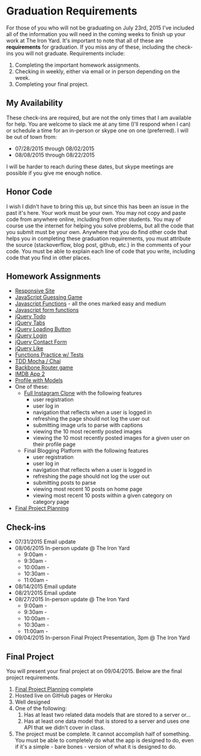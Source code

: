 # Graduation Requirements

For those of you who will not be graduating on July 23rd, 2015 I've included all of the information you will need in the coming weeks to finish up your work at The Iron Yard. It's important to note that all of these are **requirements** for graduation. If you miss any of these, including the check-ins you will not graduate. Requirements include:

1. Completing the important homework assignments.
2. Checking in weekly, either via email or in person depending on the week.
3. Completing your final project.

## My Availability

These check-ins are required, but are not the only times that I am available for help. You are welcome to slack me at any time (I'll respond when I can) or schedule a time for an in-person or skype one on one (preferred). I will be out of town from:

* 07/28/2015 through 08/02/2015
* 08/08/2015 through 08/22/2015

I will be harder to reach during these dates, but skype meetings are possible if you give me enough notice.

## Honor Code

I wish I didn't have to bring this up, but since this has been an issue in the past it's here. Your work must be your own. You may not copy and paste code from anywhere online, including from other students. You may of course use the internet for helping you solve problems, but all the code that you submit must be your own. Anywhere that you do find other code that helps you in completing these graduation requirements, you must attribute the source (stackoverflow, blog post, github, etc.) in the comments of your code. You must be able to explain each line of code that you write, including code that you find in other places.

## Homework Assignments
* [Responsive Site](https://github.com/TIY-Austin-Front-End-Engineering/responsive-site)
* [JavaScript Guessing Game](https://github.com/TIY-Austin-Front-End-Engineering/js-guessing-game)
* [Javascript Functions](https://github.com/TIY-Austin-Front-End-Engineering/Javascript-Functions) - all the ones marked easy and medium
* [Javascript form functions](https://github.com/TIY-Austin-Front-End-Engineering/javascript-form-functions)
* [jQuery Todo](https://github.com/TIY-Austin-Front-End-Engineering/jquery-todo)
* [jQuery Tabs](https://github.com/TIY-Austin-Front-End-Engineering/jquery-tabs)
* [jQuery Loading Button](https://github.com/TIY-Austin-Front-End-Engineering/jquery-loading-button)
* [jQuery Login](https://github.com/TIY-Austin-Front-End-Engineering/jquery-login)
* [jQuery Contact Form](https://github.com/TIY-Austin-Front-End-Engineering/jquery-contact-form)
* [jQuery Like](https://github.com/TIY-Austin-Front-End-Engineering/jquery-like)
* [Functions Practice w/ Tests](https://github.com/theironyard/js-assignments/blob/master/js-functions-practice/exercises-1.js)
* [TDD Mocha / Chai](https://github.com/theironyard/js-assignments/tree/master/tdd-mocha-chai-1)
* [Backbone Router game](https://github.com/TIY-Austin-Front-End-Engineering/Curriculum/blob/master/DAY17.md)
* [IMDB App 2](https://github.com/TIY-Austin-Front-End-Engineering/Curriculum/blob/master/DAY19.md)
* [Profile with Models](https://github.com/TIY-Austin-Front-End-Engineering/profile-model)
* One of these:
	* [Full Instagram Clone](https://github.com/TIY-Austin-Front-End-Engineering/Curriculum/blob/master/DAY24.md) with the following features
		* user registration
		* user log in
		* navigation that reflects when a user is logged in
		* refreshing the page should not log the user out
		* submitting image urls to parse with captions
		* viewing the 10 most recently posted images
		* viewing the 10 most recently posted images for a given user on their profile page
	* Final Blogging Platform with the following features
		* user registration
		* user log in
		* navigation that reflects when a user is logged in
		* refreshing the page should not log the user out
		* submitting posts to parse
		* viewing most recent 10 posts on home page
		* viewing most recent 10 posts within a given category on category page
* [Final Project Planning](https://github.com/TIY-Austin-Front-End-Engineering/Final-Project-Planning)

## Check-ins

* 07/31/2015 Email update
* 08/06/2015 In-person update @ The Iron Yard
	* 9:00am - 
	* 9:30am - 
	* 10:00am - 
	* 10:30am - 
	* 11:00am - 
* 08/14/2015 Email update
* 08/21/2015 Email update
* 08/27/2015 In-person update @ The Iron Yard
	* 9:00am - 
	* 9:30am - 
	* 10:00am - 
	* 10:30am - 
	* 11:00am - 
* 09/04/2015 In-person Final Project Presentation, 3pm @ The Iron Yard

## Final Project
You will present your final project at on 09/04/2015. Below are the final project requirements.

1. [Final Project Planning](https://github.com/TIY-Austin-Front-End-Engineering/Final-Project-Planning) complete
2. Hosted live on GitHub pages or Heroku
3. Well designed
4. One of the following:
	1. Has at least two related data models that are stored to a server or...
	1. Has at least one data model that is stored to a server and uses one API that we didn't cover in class.
5. The project must be complete. It cannot accomplish half of something. You must be able to completely do what the app is designed to do, even if it's a simple - bare bones - version of what it is designed to do.
